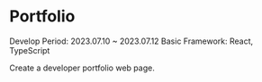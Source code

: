 # Portfolio

Develop Period: 2023.07.10 ~ 2023.07.12
Basic Framework: React, TypeScript

Create a developer portfolio web page.
